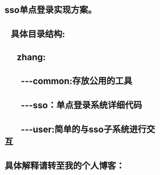 # sso单点登录实现方案。
#    具体目录结构:
#       zhang:
#         ---common:存放公用的工具
#         ---sso：单点登录系统详细代码
#         ---user:简单的与sso子系统进行交互
         

# 具体解释请转至我的个人博客：
       
